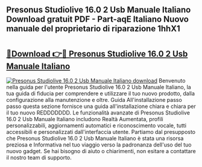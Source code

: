 ## Presonus Studiolive 16.0 2 Usb Manuale Italiano Download gratuit PDF - Part-aqE Italiano Nuovo manuale del proprietario di riparazione 1hhX1

# <h2><a href="http://dfb4lm.blite.top/?on=Presonus+Studiolive+16.0+2+Usb+Manuale+Italiano">🔗Download 👉🔴 Presonus Studiolive 16.0 2 Usb Manuale Italiano</a></h2>

[![Presonus Studiolive 16.0 2 Usb Manuale Italiano download](https://i.imgur.com/lujVjoI.png)](http://dfb4lm.blite.top/?on=Presonus+Studiolive+16.0+2+Usb+Manuale+Italiano)
Benvenuto nella guida per l'utente Presonus Studiolive 16.0 2 Usb Manuale Italiano, la tua guida di fiducia per comprendere e utilizzare il tuo nuovo prodotto, dalla configurazione alla manutenzione e oltre. Guida All'installazione passo passo questa sezione fornisce una guida all'installazione chiara e chiara per il tuo nuovo REDDDDDDD. Le funzionalità avanzate di Presonus Studiolive 16.0 2 Usb Manuale Italiano includono Realtà Aumentata, profili personalizzabili, aggiornamenti automatici e riconoscimento vocale, tutti accessibili e personalizzati dall'interfaccia utente. Partiamo dal presupposto che Presonus Studiolive 16.0 2 Usb Manuale Italiano è stata una risorsa preziosa e Informativa nel tuo viaggio verso la padronanza dell'uso del tuo nuovo gadget. Se hai bisogno di aiuto o chiarimenti, non esitare a contattare il nostro team di supporto.
